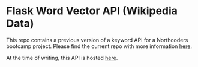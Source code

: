 # Flask Word Vector API (Wikipedia Data)

This repo contains a previous version of a keyword API for a Northcoders bootcamp project. Please find the current repo with more information [here](https://github.com/teyahbd/ecommerce-keyword-api).

At the time of writing, this API is hosted [here](https://slh-keyword-api.herokuapp.com/).
